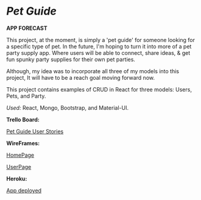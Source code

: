 # ***Pet Guide***

**APP FORECAST**

This project, at the moment, is simply a 'pet guide' for someone looking for a specific type of pet. In the future, I'm hoping to turn it into more of a pet party supply app. Where users will be able to connect, share ideas, & get fun spunky party supplies for their own pet parties. 


Although, my idea was to incorporate all three of my models into this project, It will have to be a reach goal moving forward now. 


This project contains examples of CRUD in React for three models: Users, Pets, and Party.

*Used:*
React, Mongo, Bootstrap, and Material-UI. 























**Trello Board:**

[Pet Guide User Stories](https://trello.com/b/BwubSbl2/pet-guide "Trello Board")




**WireFrames:** 

[HomePage](http://i.imgur.com/Oe2ZPIi.png)

[UserPage](http://i.imgur.com/ffxtO49.png)






**Heroku:**

[App deployed](https://petsgram.herokuapp.com)
